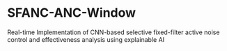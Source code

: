 # SFANC-ANC-Window
Real-time Implementation of CNN-based selective fixed-filter active noise control and effectiveness analysis using explainable AI
